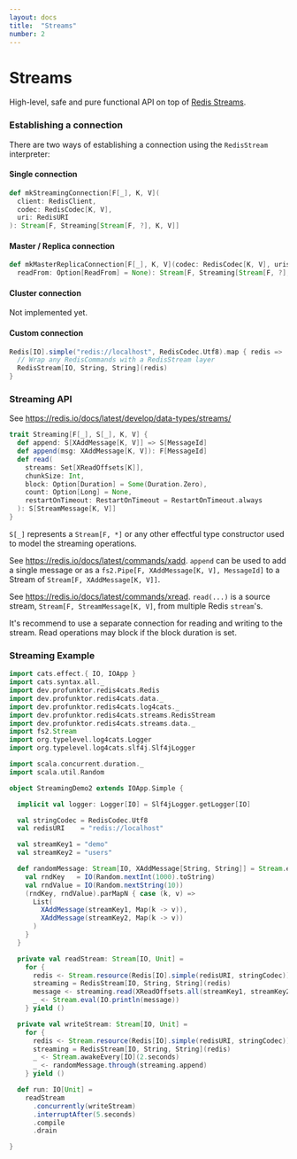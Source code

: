 ```yaml
---
layout: docs
title:  "Streams"
number: 2
---
```


# Streams

High-level, safe and pure functional API on top of [Redis Streams](https://redis.io/topics/streams-intro).

### Establishing a connection

There are two ways of establishing a connection using the `RedisStream` interpreter:

#### Single connection

```scala
def mkStreamingConnection[F[_], K, V](
  client: RedisClient,
  codec: RedisCodec[K, V],
  uri: RedisURI
): Stream[F, Streaming[Stream[F, ?], K, V]]
```

#### Master / Replica connection

```scala
def mkMasterReplicaConnection[F[_], K, V](codec: RedisCodec[K, V], uris: RedisURI*)(
  readFrom: Option[ReadFrom] = None): Stream[F, Streaming[Stream[F, ?], K, V]]
```

#### Cluster connection

Not implemented yet.

#### Custom connection

```scala
Redis[IO].simple("redis://localhost", RedisCodec.Utf8).map { redis =>
  // Wrap any RedisCommands with a RedisStream layer
  RedisStream[IO, String, String](redis)
}
```

### Streaming API

See https://redis.io/docs/latest/develop/data-types/streams/

```scala
trait Streaming[F[_], S[_], K, V] {
  def append: S[XAddMessage[K, V]] => S[MessageId]
  def append(msg: XAddMessage[K, V]): F[MessageId]
  def read(
    streams: Set[XReadOffsets[K]],
    chunkSize: Int,
    block: Option[Duration] = Some(Duration.Zero),
    count: Option[Long] = None,
    restartOnTimeout: RestartOnTimeout = RestartOnTimeout.always
  ): S[StreamMessage[K, V]]
}
```

`S[_]` represents a `Stream[F, *]` or any other effectful type constructor used to model the streaming operations.

See https://redis.io/docs/latest/commands/xadd.
`append` can be used to add a single message or as a `fs2.Pipe[F, XAddMessage[K, V], MessageId]` to a Stream of `Stream[F, XAddMessage[K, V]]`.

See https://redis.io/docs/latest/commands/xread.
`read(...)` is a source stream, `Stream[F, StreamMessage[K, V]`, from multiple Redis `stream`'s.

It's recommend to use a separate connection for reading and writing to the stream. Read operations may block if the
block duration is set.

### Streaming Example

```scala mdoc:silent
import cats.effect.{ IO, IOApp }
import cats.syntax.all._
import dev.profunktor.redis4cats.Redis
import dev.profunktor.redis4cats.data._
import dev.profunktor.redis4cats.log4cats._
import dev.profunktor.redis4cats.streams.RedisStream
import dev.profunktor.redis4cats.streams.data._
import fs2.Stream
import org.typelevel.log4cats.Logger
import org.typelevel.log4cats.slf4j.Slf4jLogger

import scala.concurrent.duration._
import scala.util.Random

object StreamingDemo2 extends IOApp.Simple {

  implicit val logger: Logger[IO] = Slf4jLogger.getLogger[IO]

  val stringCodec = RedisCodec.Utf8
  val redisURI    = "redis://localhost"

  val streamKey1 = "demo"
  val streamKey2 = "users"

  def randomMessage: Stream[IO, XAddMessage[String, String]] = Stream.evals {
    val rndKey   = IO(Random.nextInt(1000).toString)
    val rndValue = IO(Random.nextString(10))
    (rndKey, rndValue).parMapN { case (k, v) =>
      List(
        XAddMessage(streamKey1, Map(k -> v)),
        XAddMessage(streamKey2, Map(k -> v))
      )
    }
  }

  private val readStream: Stream[IO, Unit] =
    for {
      redis <- Stream.resource(Redis[IO].simple(redisURI, stringCodec))
      streaming = RedisStream[IO, String, String](redis)
      message <- streaming.read(XReadOffsets.all(streamKey1, streamKey2), chunkSize = 1)
      _ <- Stream.eval(IO.println(message))
    } yield ()

  private val writeStream: Stream[IO, Unit] =
    for {
      redis <- Stream.resource(Redis[IO].simple(redisURI, stringCodec))
      streaming = RedisStream[IO, String, String](redis)
      _ <- Stream.awakeEvery[IO](2.seconds)
      _ <- randomMessage.through(streaming.append)
    } yield ()

  def run: IO[Unit] =
    readStream
      .concurrently(writeStream)
      .interruptAfter(5.seconds)
      .compile
      .drain

}
```

